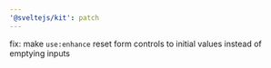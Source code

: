 ```yaml
---
'@sveltejs/kit': patch
---
```


fix: make `use:enhance` reset form controls to initial values instead of emptying inputs
